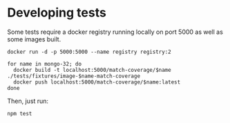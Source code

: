 # Developing tests

Some tests require a docker registry running locally on port 5000 as well as
some images built.

```
docker run -d -p 5000:5000 --name registry registry:2

for name in mongo-32; do
  docker build -t localhost:5000/match-coverage/$name ./tests/fixtures/image-$name-match-coverage
  docker push localhost:5000/match-coverage/$name:latest
done
```

Then, just run:

```
npm test
```
